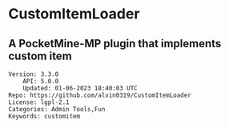 # CustomItemLoader
## A PocketMine-MP plugin that implements custom item
```properties
Version: 3.3.0
    API: 5.0.0
    Updated: 01-06-2023 18:40:03 UTC
Repo: https://github.com/alvin0319/CustomItemLoader
License: lgpl-2.1
Categories: Admin Tools,Fun
Keywords: customitem
```